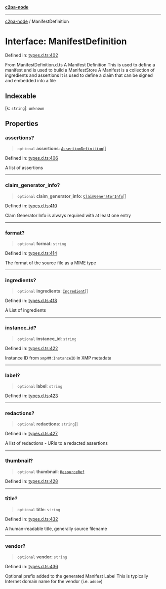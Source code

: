 [**c2pa-node**](../README.md)

***

[c2pa-node](../README.md) / ManifestDefinition

# Interface: ManifestDefinition

Defined in: [types.d.ts:402](https://github.com/contentauth/c2pa-node-v2/blob/89b34f9846b48a2d62e217587555c0cf0305136a/js-src/types.d.ts#L402)

From ManifestDefinition.d.ts
A Manifest Definition This is used to define a manifest and is used to build a ManifestStore A Manifest is a collection of ingredients and assertions It is used to define a claim that can be signed and embedded into a file

## Indexable

\[`k`: `string`\]: `unknown`

## Properties

### assertions?

> `optional` **assertions**: [`AssertionDefinition`](AssertionDefinition.md)[]

Defined in: [types.d.ts:406](https://github.com/contentauth/c2pa-node-v2/blob/89b34f9846b48a2d62e217587555c0cf0305136a/js-src/types.d.ts#L406)

A list of assertions

***

### claim\_generator\_info?

> `optional` **claim\_generator\_info**: [`ClaimGeneratorInfo`](ClaimGeneratorInfo.md)[]

Defined in: [types.d.ts:410](https://github.com/contentauth/c2pa-node-v2/blob/89b34f9846b48a2d62e217587555c0cf0305136a/js-src/types.d.ts#L410)

Clam Generator Info is always required with at least one entry

***

### format?

> `optional` **format**: `string`

Defined in: [types.d.ts:414](https://github.com/contentauth/c2pa-node-v2/blob/89b34f9846b48a2d62e217587555c0cf0305136a/js-src/types.d.ts#L414)

The format of the source file as a MIME type

***

### ingredients?

> `optional` **ingredients**: [`Ingredient`](Ingredient.md)[]

Defined in: [types.d.ts:418](https://github.com/contentauth/c2pa-node-v2/blob/89b34f9846b48a2d62e217587555c0cf0305136a/js-src/types.d.ts#L418)

A List of ingredients

***

### instance\_id?

> `optional` **instance\_id**: `string`

Defined in: [types.d.ts:422](https://github.com/contentauth/c2pa-node-v2/blob/89b34f9846b48a2d62e217587555c0cf0305136a/js-src/types.d.ts#L422)

Instance ID from `xmpMM:InstanceID` in XMP metadata

***

### label?

> `optional` **label**: `string`

Defined in: [types.d.ts:423](https://github.com/contentauth/c2pa-node-v2/blob/89b34f9846b48a2d62e217587555c0cf0305136a/js-src/types.d.ts#L423)

***

### redactions?

> `optional` **redactions**: `string`[]

Defined in: [types.d.ts:427](https://github.com/contentauth/c2pa-node-v2/blob/89b34f9846b48a2d62e217587555c0cf0305136a/js-src/types.d.ts#L427)

A list of redactions - URIs to a redacted assertions

***

### thumbnail?

> `optional` **thumbnail**: [`ResourceRef`](ResourceRef.md)

Defined in: [types.d.ts:428](https://github.com/contentauth/c2pa-node-v2/blob/89b34f9846b48a2d62e217587555c0cf0305136a/js-src/types.d.ts#L428)

***

### title?

> `optional` **title**: `string`

Defined in: [types.d.ts:432](https://github.com/contentauth/c2pa-node-v2/blob/89b34f9846b48a2d62e217587555c0cf0305136a/js-src/types.d.ts#L432)

A human-readable title, generally source filename

***

### vendor?

> `optional` **vendor**: `string`

Defined in: [types.d.ts:436](https://github.com/contentauth/c2pa-node-v2/blob/89b34f9846b48a2d62e217587555c0cf0305136a/js-src/types.d.ts#L436)

Optional prefix added to the generated Manifest Label This is typically Internet domain name for the vendor (i.e. `adobe`)
